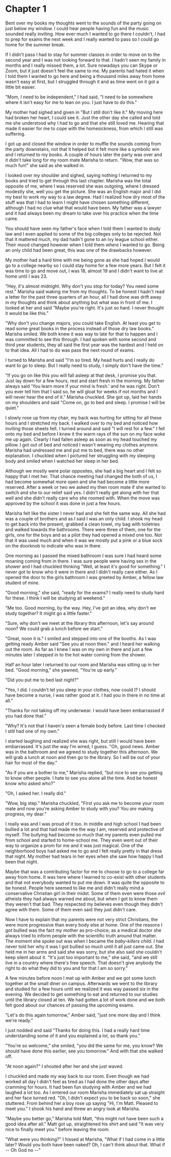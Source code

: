 # Chapter 1
Bent over my books my thoughts went to the sounds of the party going on just
below my window. I could hear people having fun and the music sounded really
inviting. How ever much I wanted to go there I couldn't, I had to prep for
exams the next week and I really wanted to pass so I could go home for the
summer break.

If I didn't pass I had to stay for summer classes in order to move on to the
second year and I was not looking forward to that. I hadn't seen my family in
months and I really missed them, a lot. Sure nowadays you can Skype or Zoom,
but it just doesn't feel the same to me. My parents had hated it when I told
them I wanted to go here and being a thousand miles away from home wasn't easy
at first, but I struggled through it and as time went on it got a little bit
easier.

"Mom, I need to be independent," I had said, "I need to be somewhere where it
isn't easy for me to lean on you. I just have to do this."

My mother had sighed and given in "But I still don't like it." My moving here
had broken her heart, I could see it. Just the other day she called and told me
she understood why I had to go and that she still loved me. Hearing that made
it easier for me to cope with the homesickness, from which I still was
suffering.

I got up and closed the window in order to muffle the sounds coming from the
party downstairs, not that it helped but it felt more like a symbolic win and I
returned to my books. A couple of hours later the party was over and it didn't
take long for my room mate Marisha to return. "Wow, that was so much fun!" she
said as she walked in.

I looked over my shoulder and sighed, saying nothing I returned to my books and
tried to get through this last chapter. Marisha was the total opposite of me,
where I was reserved she was outgoing, where I dressed modestly she, well you
get the picture. She was an English major and I did my best to work my way
to a law degree. Had I realized how dry most of the stuff was that I had to
learn I might have chosen something different, although I had no clue what that
would have been. My father was a lawyer and it had always been my dream to take
over his practice when the time came.

You should have seen my father's face when I told them I wanted to study law
and I even applied to some of the big colleges only to be rejected. Not that it
mattered much, my dad hadn't gone to an ivy league school either. Their mood
changed however when I told them _where_ I wanted to go. Being an only child
had been great, this was one of the drawbacks however.

My mother had a hard time with me being gone as she had hoped I would go to a
college nearby so I could stay home for a few more years. But I felt it was
time to go and move out, I was 18, almost 19 and I didn't want to live at home
until I was 23.

"Hey, it's almost midnight. Why don't you stop for today? You need some rest."
Marisha said waking me from my thoughts. To be honest I hadn't read a letter
for the past three quarters of an hour, all I had done was drift away in my
thoughts and think about anything but what was in front of me. I looked at her
and said "Maybe you're right. It's just so hard. I never thought it would be
like this."

"Why don't you change majors, you could take English. At least you get to read
some great books in the process instead of those dry law books." Marisha
smiled. We both knew it was way to late for that to happen and I was committed
to see this through. I had spoken with some second and third year students,
they all said the first year was the hardest and I held on to that idea. All I
had to do was pass the next round of exams.

I turned to Marisha and said "I'm so tired. My head hurts and I really do want
to go to sleep. But I really need to study, I simply don't have the time."

"If you go on like this you will fall asleep at that desk, I promise you that.
Just lay down for a few hours, rest and start fresh in the morning. My father
always said 'You learn more if your mind is fresh.' and he was right. Don't you
ever tell him that I said so, he will gloat for weeks if not months and I will
never hear the end of it." Marisha chuckled. She got up, laid her hands on my
shoulders and said "Come on, go to bed and sleep. I promise I will be quiet."

I slowly rose up from my chair, my back was hurting for sitting for all these
hours and I stretched my back. I walked over to my bed and noticed how inviting
those sheets felt. I turned around and said "I will rest for a few." I fell
onto my bed and before I knew it the warm rays of the sun on my face woke me up
again. Clearly I had fallen asleep as soon as my head touched my pillow. I got
out of bed and noticed I wasn't wearing my clothes anymore. Marisha had
undressed me and put me to bed, there was no other explanation. I chuckled when
I pictured her struggling with my sleeping body and smiled when I watched her
sleep in her bed.

Although we mostly were polar opposites, she had a big heart and I felt so
happy that I met her. That chance meeting had changed the both of us, I had
become somewhat more open and she had become a little more reserved. After a
week or two we asked my then room mate if she wanted to switch and she to our
relief said yes. I didn't really get along with her that well and she didn't
really care who she roomed with. When the move was approved by the school it
was done in just a few hours.

Marisha felt like the sister I never had and she felt the same way. All she had
was a couple of brothers and as I said I was an only child. I shook my head to
get back into the present, grabbed a clean towel, my bag with toiletries and
walked towards the bathrooms. There were three of them, one for the girls, one
for the boys and as a pilot they had opened a mixed one too. Not that it was
used much and when it was we mostly put a pink or a blue sock on the doorknob
to indicate who was in there.

One morning as I passed the mixed bathroom I was sure I had heard some moaning
coming from in there. I was sure people were having sex in the shower and I had
chuckled thinking "Well, at least it's good for something." I never got to know
who it were in there and I didn't really care either. As I opened the door to
the girls bathroom I was greeted by Amber, a fellow law student of mine.

"Good morning," she said, "ready for the exams? I really need to study hard for
these. I think I will be studying all weekend."

"Me too. Good morning, by the way. Hey, I've got an idea, why don't we study
together? It might go a little faster."

"Sure, why don't we meet at the library this afternoon, let's say around noon?
We could grab a lunch before we start."

"Great, noon it is." I smiled and stepped into one of the booths. As I was
getting ready Amber said "See you at noon then." and I heard her walking out
the room. As far as I knew I was on my own in there and just a few minutes
later I stepped in to the hot water coming from the shower.

Half an hour later I returned to our room and Marisha was sitting up in her
bed. "Good morning," she yawned, "You're up early."

"Did you put me to bed last night?"

"Yes, I did. I couldn't let you sleep in your clothes, now could I? I should
have become a nurse, I was rather good at it. I had you in there in no time at
all."

"Thanks for not taking off my underwear. I would have been embarrassed if you
had done that."

"Why? It's not that I haven's seen a female body before. Last time I checked I
still had one of my own."

I started laughing and realized she was right, but still I would have been
embarrassed. It's just the way I'm wired, I guess. "Oh, good news. Amber was in
the bathroom and we agreed to study together this afternoon. We will grab a
lunch at noon and then go to the library. So I will be out of your hair for
most of the day."

"As if you are a bother to me," Marisha replied, "but nice to see you getting
to know other people. I hate to see you alone all the time. And be honest know
who asked who?"

"Oh, I asked her. I really did."

"Wow, big step." Marisha chuckled, "First you ask me to become your room mate
and now you're asking Amber to study with you? You _are_ making progress, my
dear."

I really was and I was proud of it too. In middle and high school I had been
bullied a lot and that had made me the way I am, reserved and protective of
myself. The bullying had become so much that my parents even pulled me from
school and started to home-school me. They even went out of their way to
organize a prom for me and it was just magical. One of the neighborhood boys
had asked me to go and I felt really pretty in that dress that night. My mother
had tears in her eyes when she saw how happy I had been that night.

Maybe that was a contributing factor for me to choose to go to a college far
away from home. It was here where I learned to co-exist with other students and
that not everybody wanted to put me down. It was quite the opposite to be
honest. People here seemed to like me and didn't really mind a conservative
Christian girl in their midst. Some of them even were those _evil_ atheists
they had always warned me about, but when I got to know them they weren't that
bad. They respected my believes even though they didn't agree with them. Some
of them even said they just didn't care.

Now I have to explain that my parents were not very strict Christians, the were
more progressive than every body else at home. One of the reasons I got bullied
was the fact my mother as pro-choice, as a medical doctor she always tried to
inform people with the scientific truth around that matter. The moment she
spoke out was when I became the _baby-killers child_. I had never told her why
it was I got bullied so much until it all just came out. She held me in her
arms and said she was sorry, but she also said she couldn't keep silent about
it. "It's just too important to me," she said, "and we still live in a country
where there's free speech. That doesn't give anybody the right to do what they
did to you and for that I am so sorry."

A few minutes before noon I met up with Amber and we got some lunch together at
the small diner on campus. Afterwards we went to the library and studied for a
few hours until we realized it was way passed six in the evening. We decided to
get something to eat and returned to our studies until the library closed at
ten. We had gotten a lot of work done and we both felt good about our chances
of passing the upcoming exams.

"Let's do this again tomorrow," Amber said, "just one more day and I think
we're ready."

I just nodded and said "Thanks for doing this. I had a really hard time
understanding some of it and you explained a lot, so thank you."

"You're so welcome," she smiled, "you did the same for me, you know? We should
have done this earlier, see you tomorrow." And with that she walked off.

"At noon again?" I shouted after her and she just waved.

I chuckled and made my way back to our room. Even though we had worked all day
I didn't feel as tired as I had done the other days after cramming for hours.
It had been fun studying with Amber and we had laughed a lot too. As I entered
our room Marisha immediately sat up straight and her face turned red. "Oh, I
didn't expect you to be back so soon," she stuttered. From behind her a boy
rose up saying "Hi, I'm Matt. Pleased to meet you." I shook his hand and threw
an angry look at Marisha.

"Maybe you better go," Marisha told Matt, "this might not have been such a good
idea after all." Matt got up, straightened his shirt and said "It was very nice
to finally meet you." before leaving the room.

"What were you thinking?" I hissed at Marisha, "What if I had come in a little
later? Would you both have been naked? Oh, I can't think about that. What if --
Oh God no --"


